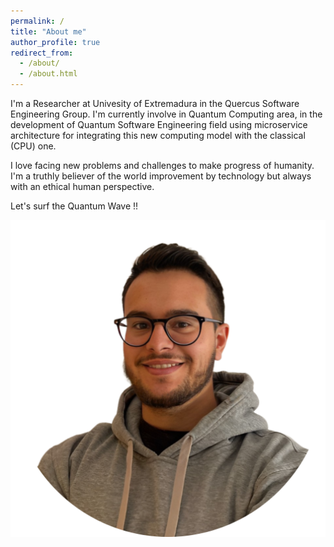 ```yaml
---
permalink: /
title: "About me"
author_profile: true
redirect_from: 
  - /about/
  - /about.html
---
```

I'm a Researcher at Univesity of Extremadura in the Quercus Software Engineering Group. I'm currently involve in Quantum Computing area, in the development of Quantum Software Engineering field using microservice architecture for integrating this new computing model with the classical (CPU) one.

I love facing new problems and challenges to make progress of humanity. I'm a truthly believer of the world improvement by technology but always with an ethical human perspective.

Let's surf the Quantum Wave !! 

<img title="Quantum Computing" alt="Quantum computing image inside a library" src="/images/personal_profile.png">
